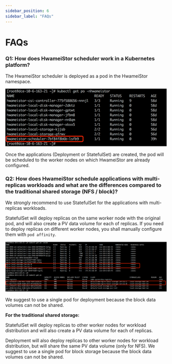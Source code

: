 ```yaml
---
sidebar_position: 6
sidebar_label: "FAQs"
---
```


# FAQs

### Q1: How does HwameiStor scheduler work in a Kubernetes platform? 

The HwameiStor scheduler is deployed as a pod in the HwameiStor namespace.

![img](images/clip_image002.png)

Once the applications (Deployment or StatefulSet) are created, the pod will be scheduled to the worker nodes on which HwameiStor are already configured.

### Q2: How does HwameiStor schedule applications with multi-replicas workloads and what are the differences compared to the traditional shared storage (NFS / block)?

We strongly recommend to use StatefulSet for the applications with multi-replicas workloads.

StatefulSet will deploy replicas on the same worker node with the original pod, and will also create a PV data volume for each of replicas. If you need to deploy replicas on different worker nodes, you shall manually configure them with `pod affinity`.

![img](images/clip_image004.png)

We suggest to use a single pod for deployment because the block data volumes can not be shared.

**For the traditional shared storage:**

StatefulSet will deploy replicas to other worker nodes for workload distribution and will also create a PV data volume for each of replicas.

Deployment will also deploy replicas to other worker nodes for workload distribution, but will share the same PV data volume (only for NFS). We suggest to use a single pod for block storage because the block data volumes can not be shared.
